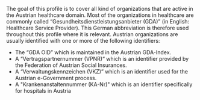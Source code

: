 The goal of this profile is to cover all kind of organizations that are active in the Austrian healthcare domain.
Most of the organizations in healthcare are commonly called “Gesundheitsdienstleistungsanbieter (GDA)” (in English: Healthcare Service Provider). This German abbreviation is therefore used throughout this profile where it is relevant.
Austrian organizations are usually identified with one or more of the following identifiers:
- The “GDA OID” which is maintained in the Austrian GDA-Index.
- A “Vertragspartnernummer (VPNR)“  which is an identifier provided by the Federation of Austrian Social Insurances.
- A “Verwaltungskennzeichen (VKZ)” which is an identifier used for the Austrian e-Government process.
- A "Krankenanstaltennummer (KA-Nr)" which is an identifier specifically for hospitals in Austria
